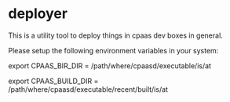 # deployer

This is a utility tool to deploy things in cpaas dev boxes in general. 

Please setup the following environment variables in your system:

export CPAAS_BIR_DIR = /path/where/cpaasd/executable/is/at

export CPAAS_BUILD_DIR = /path/where/cpaasd/executable/recent/built/is/at

